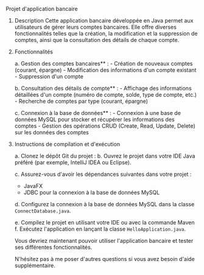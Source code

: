 Projet d'application bancaire

1. Description
    Cette application bancaire développée en Java permet aux utilisateurs
    de gérer leurs comptes bancaires. Elle offre diverses fonctionnalités 
    telles que la création, la modification et la suppression de comptes, 
    ainsi que la consultation des détails de chaque compte.

2. Fonctionnalités

    a. Gestion des comptes bancaires** :
         - Création de nouveaux comptes (courant, épargne)
         - Modification des informations d'un compte existant
         - Suppression d'un compte
    
    b. Consultation des détails de compte** :
         - Affichage des informations détaillées d'un compte (numéro de compte, solde, type de compte, etc.)
         - Recherche de comptes par type (courant, épargne)
    
    c. Connexion à la base de données** :
         - Connexion à une base de données MySQL pour stocker et récupérer les informations des comptes
         - Gestion des opérations CRUD (Create, Read, Update, Delete) sur les données des comptes

3. Instructions de compilation et d'exécution

      a. Clonez le dépôt Git du projet :
      b. Ouvrez le projet dans votre IDE Java préféré (par exemple, IntelliJ IDEA ou Eclipse).
      
      c. Assurez-vous d'avoir les dépendances suivantes dans votre projet :
      - JavaFX
      - JDBC pour la connexion à la base de données MySQL
      
      d. Configurez la connexion à la base de données MySQL dans la classe `ConnectDatabase.java`.
      
      e. Compilez le projet en utilisant votre IDE ou avec la commande Maven
      f. Exécutez l'application en lançant la classe `HelloApplication.java`.
      
      Vous devriez maintenant pouvoir utiliser l'application bancaire et tester ses différentes fonctionnalités.
      
      N'hésitez pas à me poser d'autres questions si vous avez besoin d'aide supplémentaire.
